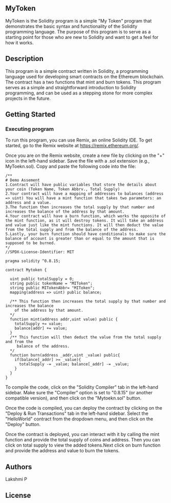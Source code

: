 ## MyToken
MyToken is the Solidity program is a simple "My Token" program that demonstrates the basic syntax and functionality of the Solidity programming language. The purpose of this program is to serve as a starting point for those who are new to Solidity and want to get a feel for how it works.

## Description
This program is a simple contract written in Solidity, a programming language used for developing smart contracts on the Ethereum blockchain. The contract has a two functions that mint and burn tokens. This program serves as a simple and straightforward introduction to Solidity programming, and can be used as a stepping stone for more complex projects in the future.

## Getting Started 
### Executing program 
To run this program, you can use Remix, an online Solidity IDE. To get started, go to the Remix website at https://remix.ethereum.org/.

Once you are on the Remix website, create a new file by clicking on the "+" icon in the left-hand sidebar. Save the file with a .sol extension (e.g., MyToekn.sol). Copy and paste the following code into the file:


```
/** 
# Demo Assement 
1.Contract will have public variables that store the details about your coin (Token Name, Token Abbrv., Total Supply) 
2.Your contract will have a mapping of addresses to balances (address => uint) You will have a mint function that takes two parameters: an address and a value. 
3.The function then increases the total supply by that number and increases the balance of the address by that amount. 
4.Your contract will have a burn function, which works the opposite of the mint function, as it will destroy tokens. It will take an address and value just like the mint functions. It will then deduct the value from the total supply and from the balance of the address. 
5.Lastly, your burn function should have conditionals to make sure the balance of account is greater than or equal to the amount that is supposed to be burned. 
*/
//SPDX-License-Identifier: MIT

pragma solidity ^0.8.15;

contract Mytoken {

  uint public totalSupply = 0;
  string public tokenName = "MIToken";
  string public MITokenAbbr= "MIToken";
  mapping(address => uint) public balance;
 
  /** This function then increases the total supply by that number and increases the balance 
    of the address by that amount. 
  */ 
  function mint(address addr,uint value) public { 
    totalSupply += value; 
    balance[addr] += value;
  }
  /** This function will then deduct the value from the total supply and from the
     balance of the address. 
  */ 
  function burn(address _addr,uint _value) public{
    if(balance[_addr] >= _value){ 
      totalSupply -= _value; balance[_addr] -= _value; 
    } 
  } 
} 
```
To compile the code, click on the "Solidity Compiler" tab in the left-hand sidebar. Make sure the "Compiler" option is set to "0.8.15" (or another compatible version), and then click on the "Mytoekn.sol" button.

Once the code is compiled, you can deploy the contract by clicking on the "Deploy & Run Transactions" tab in the left-hand sidebar. Select the "HelloWorld" contract from the dropdown menu, and then click on the "Deploy" button.

Once the contract is deployed, you can interact with it by calling the mint function and provide the total supply of coins and address. Then you can click on total supply to view the added tokens.Next click on burn function and provide the address and value to burn the tokens.

## Authors 
Lakshmi P

## License
